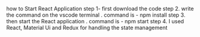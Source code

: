how to Start React Application
step 1- first download the code 
step 2. write the command on the vscode terminal . command is - npm install
step 3. then start the React application . command is - npm start
step 4. I used React, Material Ui and Redux for handling the state management 
